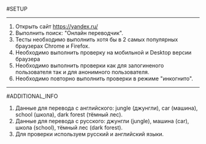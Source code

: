 #SETUP
***
1. Открыть сайт https://yandex.ru/
2. Выполнить поиск: "Онлайн переводчик".
3. Тесты необходимо выполнить хотя бы в 2 самых популярных браузерах Chrome и Firefox.
4. Необходимо выполнить проверку на мобильной и Desktop версии браузера
5. Необходимо выполнить проверки как для залогиненого пользователя так и для анонимного пользователя.
6. Необходимо повторно выполнить проверки в режиме "инкогнито".
***
#ADDITIONAL_INFO
1. Данные для перевода с английского: jungle (джунгли), car (машина), school (школа), dark forest (тёмный лес).
2. Данные для перевода с русского: джунгли (jungle), машина (car), школа (school), тёмный лес (dark forest).
3. Для проверки используем русский и английский языки.
